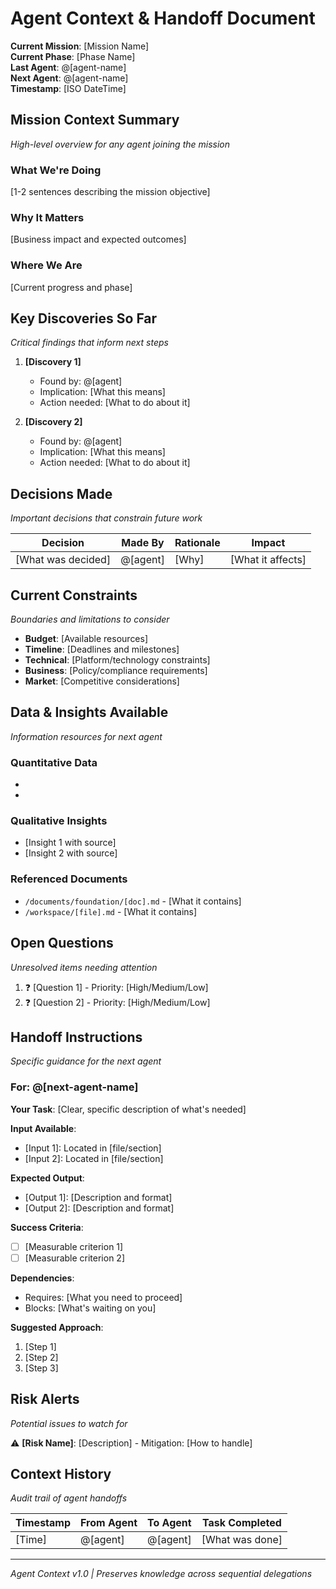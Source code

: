 # Agent Context & Handoff Document
**Current Mission**: [Mission Name]  
**Current Phase**: [Phase Name]  
**Last Agent**: @[agent-name]  
**Next Agent**: @[agent-name]  
**Timestamp**: [ISO DateTime]

## Mission Context Summary
*High-level overview for any agent joining the mission*

### What We're Doing
[1-2 sentences describing the mission objective]

### Why It Matters
[Business impact and expected outcomes]

### Where We Are
[Current progress and phase]

## Key Discoveries So Far
*Critical findings that inform next steps*

1. **[Discovery 1]**
   - Found by: @[agent]
   - Implication: [What this means]
   - Action needed: [What to do about it]

2. **[Discovery 2]**
   - Found by: @[agent]
   - Implication: [What this means]
   - Action needed: [What to do about it]

## Decisions Made
*Important decisions that constrain future work*

| Decision | Made By | Rationale | Impact |
|----------|---------|-----------|---------|
| [What was decided] | @[agent] | [Why] | [What it affects] |

## Current Constraints
*Boundaries and limitations to consider*

- **Budget**: [Available resources]
- **Timeline**: [Deadlines and milestones]
- **Technical**: [Platform/technology constraints]
- **Business**: [Policy/compliance requirements]
- **Market**: [Competitive considerations]

## Data & Insights Available
*Information resources for next agent*

### Quantitative Data
- [Metric 1]: [Value] (Source: [where from])
- [Metric 2]: [Value] (Source: [where from])

### Qualitative Insights
- [Insight 1 with source]
- [Insight 2 with source]

### Referenced Documents
- `/documents/foundation/[doc].md` - [What it contains]
- `/workspace/[file].md` - [What it contains]

## Open Questions
*Unresolved items needing attention*

1. ❓ [Question 1] - Priority: [High/Medium/Low]
2. ❓ [Question 2] - Priority: [High/Medium/Low]

## Handoff Instructions
*Specific guidance for the next agent*

### For: @[next-agent-name]

**Your Task**:
[Clear, specific description of what's needed]

**Input Available**:
- [Input 1]: Located in [file/section]
- [Input 2]: Located in [file/section]

**Expected Output**:
- [Output 1]: [Description and format]
- [Output 2]: [Description and format]

**Success Criteria**:
- [ ] [Measurable criterion 1]
- [ ] [Measurable criterion 2]

**Dependencies**:
- Requires: [What you need to proceed]
- Blocks: [What's waiting on you]

**Suggested Approach**:
1. [Step 1]
2. [Step 2]
3. [Step 3]

## Risk Alerts
*Potential issues to watch for*

⚠️ **[Risk Name]**: [Description] - Mitigation: [How to handle]

## Context History
*Audit trail of agent handoffs*

| Timestamp | From Agent | To Agent | Task Completed |
|-----------|------------|----------|----------------|
| [Time] | @[agent] | @[agent] | [What was done] |

---
*Agent Context v1.0 | Preserves knowledge across sequential delegations*